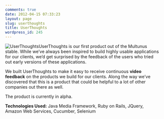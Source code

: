 ```yaml
---
comments: true
date: 2012-04-15 07:33:23
layout: page
slug: userthoughts
title: UserThoughts
wordpress_id: 245
---
```


![UserThoughts](http://new.multunus.com/wordpress/wp-content/gallery/product-engineering/196__320x240_userthoughts.png)UserThoughts is our first product out of the Multunus stable. While we’ve always been inspired to build highly usable applications for our clients, we’d get surprised by the feedback of the users who tried out early versions of these applications.

We built UserThoughts to make it easy to receive continuous **video feedback** on the products we build for our clients. Along the way we’ve discovered that this is a product that could be helpful to a lot of other companies out there as well.

The product is currently in alpha.

**Technologies Used:** Java Media Framework, Ruby on Rails, JQuery, Amazon Web Services, Cucumber, Selenium

